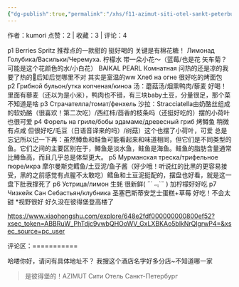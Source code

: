 ```yaml
---
{"dg-publish":true,"permalink":"/xhs/f11-azimut-siti-otel-sankt-peterburg/","noteIcon":"","updated":"2025-03-17T22:12:47.341+08:00"}
---
```


作者：kumori
点赞：2   |   收藏：3   |   评论：4

p1 Berries Spritz 推荐点的一款甜的 挺好喝的 关键是有棉花糖！
Лимонад Голубика/Васильки/Черемуха. 柠檬水 带一朵小花～（蓝莓/也是花 矢车菊？可能是这个花颜色的水/小白花）
BAIKAL PEARL Комнатная 问热的还是凉的我要了热的🤣后知后觉哪里不对 其实是室温的ww
Хлеб на огне 很好吃的烤面包
p2 Грибной бульон/утка копченая/киноа 汤：蘑菇汤/烟熏鸭肉/藜麦 好喝！里面有藜麦（还以为是小米），鸭肉也不错，有三块baby土豆，分量很足，那个菜不知道是啥
p3 Страчателла/томат/фенхель 沙拉：Stracciatella由奶酪丝组成的软奶酪（很喜欢！第二次吃）/西红柿/茴香的枝条吗（还挺好吃的）摆的小荷叶也很可爱
p4 Форель на гриле/бобы эдамаме/древесный гриб 烤鳟鱼 稍微有点咸 但很好吃/毛豆（日语音译来的吗）/树菇）这个也摆了小荷叶，可爱
总是忘记所以记一下再：虽然鳟鱼和鲑鱼可能看起来和味道相同，但它们是不同类型的鱼。它们之间的主要区别在于，鳟鱼是淡水鱼，鲑鱼是海鱼。鲑鱼的脂肪含量通常比鳟鱼高，而且几乎总是体型更大。
p5 Мурманская треска/трифельное пюре/икра 摩尔曼斯克鳕鱼/土豆泥/鱼子酱（好少哦！听说红的比黑的更容易接受，黑的之前感觉有点腥不太敢吃）鳕鱼和土豆泥挺配的，摆盘也好看，就是这一盘下肚我撑死了
p6 Устрица/лимон 生蚝 很新鲜( ﻿˶﻿´﹃`˵﻿ ) 加柠檬好好吃
p7 Чизкейк Сан Себастьян/клубника 圣塞巴斯蒂安芝士蛋糕+草莓 好吃！不会太甜
*视野很好 好久没在彼得堡登高楼了

https://www.xiaohongshu.com/explore/648e2fdf000000000800ef52?xsec_token=ABBRuW_PhTdjc9vwbQHOoWV_GxLXBKAo5blkNrQlgrwP4=&xsec_source=pc_user

评论区：===========

哈喽你好，请问有具体地址不？ 我搜这个酒店名字好多分店~不知道哪一家

> 是彼得堡的！AZIMUT Сити Отель Санкт-Петербург